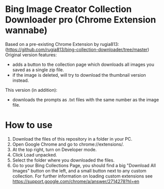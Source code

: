 # Bing Image Creator Collection Downloader pro (Chrome Extension wannabe)
Based on a pre-existing Chrome Extension by rugia813:
(https://github.com/rugia813/bing-collection-downloader/tree/master)
Original version features:
 - adds a button to the collection page which downloads all images you saved as a single zip file.
 - if the image is deleted, will try to download the thumbnail version instead.

This version (in addition):
 - downloads the prompts as .txt files with the same number as the image file.



# How to use
1) Download the files of this repository in a folder in your PC.
2) Open Google Chrome and go to chrome://extensions/.
3) At the top right, turn on Developer mode.
4) Click Load unpacked.
5) Select the folder where you downloaded the files.
6) Go to your Bing Collections Page, you should find a big "Download All Images" button on the left, and a small button next to any custom collection.
For further information on loading custom extensions see https://support.google.com/chrome/a/answer/2714278?hl=en
